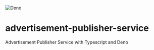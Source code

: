 ![Deno](https://github.com/ieazie/advertisement-publisher-service/workflows/Deno/badge.svg?branch=master)

# advertisement-publisher-service
Advertisement Publisher Service with Typescript and Deno
